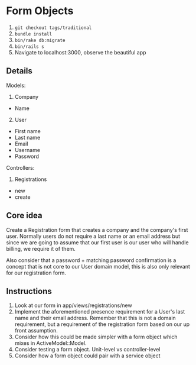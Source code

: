Form Objects
============

1. `git checkout tags/traditional`
2. `bundle install`
3. `bin/rake db:migrate`
4. `bin/rails s`
5. Navigate to localhost:3000, observe the beautiful app


Details
-------

Models:

1. Company
  - Name
2. User
  - First name
  - Last name
  - Email
  - Username
  - Password

Controllers:

1. Registrations
  - new
  - create


Core idea
---------

Create a Registration form that creates a company and the company's first user.
Normally users do not require a last name or an email address but since we are
going to assume that our first user is our user who will handle billing, we
require it of them.

Also consider that a password + matching password confirmation is a concept that
is not core to our User domain model, this is also only relevant for our
registration form.


Instructions
------------

1. Look at our form in app/views/registrations/new
2. Implement the aforementioned presence requirement for a User's last name
   and their email address. Remember that this is not a domain requirement, but
   a requirement of the registration form based on our up front assumption.
3. Consider how this could be made simpler with a form object which mixes in
   ActiveModel::Model.
4. Consider testing a form object. Unit-level vs controller-level
5. Consider how a form object could pair with a service object
